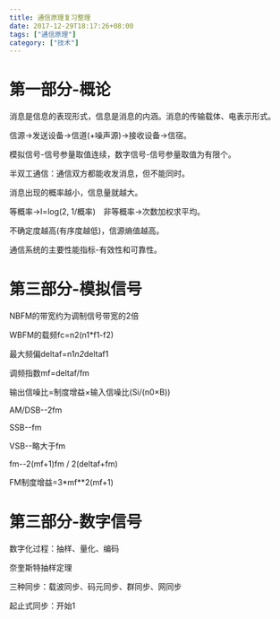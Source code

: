 ```yaml
---
title: 通信原理复习整理
date: 2017-12-29T18:17:26+08:00
tags: ["通信原理"]
category: ["技术"]
---
```


# 第一部分-概论

消息是信息的表现形式，信息是消息的内涵。消息的传输载体、电表示形式。

信源->发送设备->信道(+噪声源)->接收设备->信宿。

模拟信号-信号参量取值连续，数字信号-信号参量取值为有限个。

半双工通信：通信双方都能收发消息，但不能同时。

消息出现的概率越小，信息量就越大。

等概率->I=log(2, 1/概率)&emsp;非等概率->次数加权求平均。

不确定度越高(有序度越低)，信源熵值越高。

通信系统的主要性能指标-有效性和可靠性。

# 第三部分-模拟信号

NBFM的带宽约为调制信号带宽的2倍

WBFM的载频fc=n2(n1*f1-f2)

最大频偏deltaf=n1*n2*deltaf1

调频指数mf=deltaf/fm

输出信噪比=制度增益×输入信噪比(Si/(n0×B))

AM/DSB--2fm

SSB--fm

VSB--略大于fm

fm--2(mf+1)fm / 2(deltaf+fm)

FM制度增益=3*mf**2(mf+1)

# 第三部分-数字信号

数字化过程：抽样、量化、编码

奈奎斯特抽样定理

三种同步：载波同步、码元同步、群同步、网同步

起止式同步：开始1